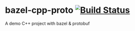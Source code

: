 # bazel-cpp-proto [![Build Status](https://travis-ci.com/tutorials-with-ci/bazel-cpp-proto.svg?branch=master)](https://travis-ci.com/tutorials-with-ci/bazel-cpp-proto)

A demo C++ project with bazel &amp; protobuf
